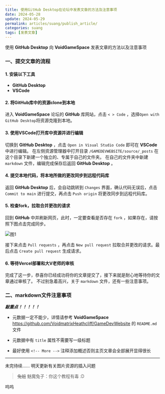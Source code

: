 ```yaml
---
title: 使用GitHub Desktop在论坛中发表文章的方法及注意事项
date: 2024-05-28
update: 2024-05-29
permalink: articles/suang/publish_article/
categories: suang
tags: [发表文章]
---
```


使用 **GitHub Desktop** 向 **VoidGameSpace** 发表文章的方法以及注意事项

<!-- More -->

### 一、提交文章的流程

#### 1. 安装以下工具

- **GitHub Desktop**
- **VSCode**

#### 2. 将GitHub库中的资源clone到本地

进入 **VoidGameSpace** 论坛的 **GitHub** 库网站，点击 `< > Code` ，选择`Open with GitHub Desktop`将资源克隆到本地。

#### 3. 使用VSCode打开库中资源并进行编辑

切换到 **GitHub Desktop** ，点击 `Open in Visual Studio Code` 即可在 **VSCode** 中进行编辑。
在左侧资源管理器中打开目录 `/GAMEDEVWEBSITE/source/_posts` 在这个目录下新建一个独立的、专属于自己的文件夹。
在自己的文件夹中新建 `markdown` 文件，编辑完成保存后返回 **GitHub Desktop** 。 

#### 4. 提交本地代码，将本地所做的更改同步到远程代码库

返回 **GitHub Desktop** 后，会自动跳转到 `Changes` 界面，确认代码无误后，点击 `Commit to main` 进行提交，再点击 `Push origin` 将更改同步到远程代码库。

#### 5. 检查fork，拉取合并更改的请求

回到 **GitHub** 中并刷新网页，此时，一定要查看是否存在 `fork` ，如果存在，请按照下图点击完成同步。

![图1](articles/suang/publish_article/fork_img.png)

接下来点击 `Pull requests` ，再点击 `New pull request` 拉取合并更改的请求。最后点击 `Create pull request` 生成请求。

#### 6. 等待Vercel部署和大V老师的审核

完成了这一步，恭喜你已经成功将你的文章提交了，接下来就是耐心地等待你的文章通过审核了。
不过别急着高兴，关于 `markdown` 文件，还有一些注意事项。

### 二、markdown文件注意事项

***敲重点！！！！！***

- 元数据一定不能少，详情请参考 **VoidGameSpace** https://github.com/VoidmatrixHeathcliff/GameDevWebsite 的 `README.md` 文件

- 元数据中有 `title` 属性不需要写一级标题

- 最好使用 `<!-- More -->` 注释添加概述否则主页文章会全部展开显得很长

---

未完待续...... 明天更新有关图片资源的插入问题

> ~~兔姐~~ 魅魔兔子：你这个教程有毒 :D

呜呜
